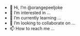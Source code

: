 - 👋 Hi, I’m @orangepeeljoke
- 👀 I’m interested in ...
- 🌱 I’m currently learning ...
- 💞️ I’m looking to collaborate on ...
- 📫 How to reach me ...

<!---
orangepeeljoke/orangepeeljoke is a ✨ special ✨ repository because its `README.md` (this file) appears on your GitHub profile.
You can click the Preview link to take a look at your changes.
--->
